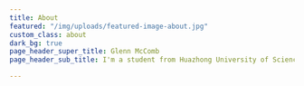 ```yaml
---
title: About
featured: "/img/uploads/featured-image-about.jpg"
custom_class: about
dark_bg: true
page_header_super_title: Glenn McComb
page_header_sub_title: I'm a student from Huazhong University of Science and Technology.

---
```

